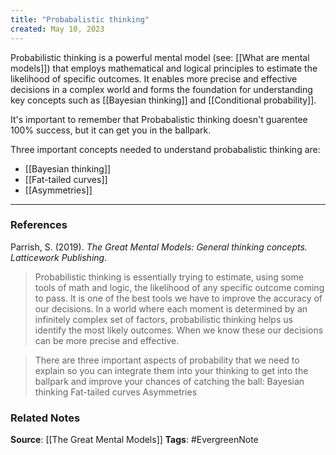 ```yaml
---
title: "Probabalistic thinking"
created: May 10, 2023
---
```


Probabilistic thinking is a powerful mental model (see: [[What are mental models]]) that employs mathematical and logical principles to estimate the likelihood of specific outcomes. It enables more precise and effective decisions in a complex world and forms the foundation for understanding key concepts such as [[Bayesian thinking]] and [[Conditional probability]]. 

It's important to remember that Probabalistic thinking doesn't guarentee 100% success, but it can get you in the ballpark. 

Three important concepts needed to understand probabalistic thinking are:
- [[Bayesian thinking]]
- [[Fat-tailed curves]]
- [[Asymmetries]]

---
### References

Parrish, S. (2019). _The Great Mental Models: General thinking concepts. Latticework Publishing_.

> Probabilistic thinking is essentially trying to estimate, using some tools of math and logic, the likelihood of any specific outcome coming to pass. It is one of the best tools we have to improve the accuracy of our decisions. In a world where each moment is determined by an infinitely complex set of factors, probabilistic thinking helps us identify the most likely outcomes. When we know these our decisions can be more precise and effective.

> There are three important aspects of probability that we need to explain so you can integrate them into your thinking to get into the ballpark and improve your chances of catching the ball: Bayesian thinking Fat-tailed curves Asymmetries

### Related Notes
**Source**: [[The Great Mental Models]]
**Tags**: #EvergreenNote